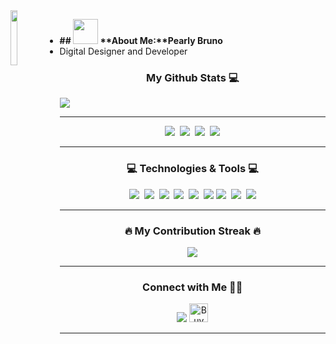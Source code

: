 <img src="https://i.imgur.com/AILEtu0.png" width="15%" align='left'>
<ul list-style='none'>
  <li text-transform='uppercase'> <b>## <img src="https://media.giphy.com/media/WUlplcMpOCEmTGBtBW/giphy.gif" width="40"> **About Me:**Pearly Bruno </b></li>
  <li> Digital Designer and Developer</li>
</ul>
<h3 align="center"> My Github Stats 💻</h3>
  <a href="https://github.com/vagabondachi/"><img src="https://github-readme-stats.vercel.app/api?username=vagabondachi&theme=dracula&count_private=true"></a>

---

<p align="center"> 
  <a href="https://www.facebook.com/pearlybruno"><img src="https://img.shields.io/badge/Facebook-3b5998?style=for-the-badge&logo=facebook&logoColor=white"></a>&nbsp;
  <a href="https://nielcabs.github.io/junielcabo"><img src="https://img.shields.io/badge/Visit my Portfolio-333333?style=for-the-badge&logo=&logoColor=white"></a>&nbsp;
  <a href="https://nielcabs.github.io/junielcabo"><img src="https://img.shields.io/badge/Visit my Portfolio-333333?style=for-the-badge&logo=&logoColor=white"></a>&nbsp;
  <a href="https://nielcabs.github.io/junielcabo"><img src="https://img.shields.io/badge/Visit my Portfolio-333333?style=for-the-badge&logo=&logoColor=white"></a>  
</p>

---

<h3 align="center">💻 Technologies & Tools 💻</h3>

<p align="center">
  <img src="https://img.shields.io/badge/NEXT.JS-333333?style=for-the-badge&logo=next.js&logoColor=white"/>&nbsp;
  <img src="https://img.shields.io/badge/HTML5-E34C26?style=for-the-badge&logo=html5&logoColor=white"/>&nbsp;
  <img src="https://img.shields.io/badge/REACT JS-lightblue?style=for-the-badge&logo=react&logoColor=black"/>&nbsp;
  <img src="https://img.shields.io/badge/CSS3-264de4?style=for-the-badge&logo=css3&logoColor=white"/>&nbsp;
  <img src="https://img.shields.io/badge/SASS-cc6699?style=for-the-badge&logo=SASS&logoColor=white"/>&nbsp;
  <img src="https://img.shields.io/badge/Javascript-f0db4f?style=for-the-badge&logo=Javascript&logoColor=black"/>
  <img src="https://img.shields.io/badge/Node.JS-3C873A?style=for-the-badge&logo=node.js&logoColor=white"/>&nbsp;
  <img src="https://img.shields.io/badge/Express-333333?style=for-the-badge&logo=express&logoColor=white"/>&nbsp;
  <img src="https://img.shields.io/badge/php-474A8A?style=for-the-badge&logo=php&logoColor=white"/>
</p>

---

<h3 align="center">🔥 My Contribution Streak 🔥</h3>
<p align="center">
  <a href="https://github.com/nielcabs/">
    <img src="https://user-badge.committers.top/philippines/nielcabs.svg">
  </a>
</p>


---

<h3 align="center"> Connect with Me 🤝🏻</h3>
<p align="center">
<a href="https://pearlybruno.com"><img src="https://img.shields.io/badge/Visit my Portfolio-333333?style=for-the-badge&logo=&logoColor=white"></a>
<a href="https://www.buymeacoffee.com/nielcabs" target="_blank"><img src="https://cdn.buymeacoffee.com/buttons/default-orange.png" alt="Buy Me A Coffee" height="30"></a>
</p>

---

<!--
**vagabondachi/vagabondachi** is a ✨ _special_ ✨ repository because its `README.md` (this file) appears on your GitHub profile.

Here are some ideas to get you started:

- 🔭 I’m currently working on ...
- 🌱 I’m currently learning ...
- 👯 I’m looking to collaborate on ...
- 🤔 I’m looking for help with ...
- 💬 Ask me about ...
- 📫 How to reach me: ...
- 😄 Pronouns: ...
- ⚡ Fun fact: ...
-->
